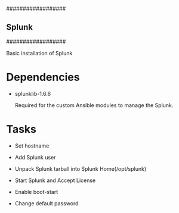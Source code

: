 ##################
##   Splunk     ##
##################

Basic installation of Splunk

# Dependencies

- splunklib-1.6.6

  Required for the custom Ansible modules to manage the Splunk.

# Tasks

- Set hostname

- Add Splunk user

- Unpack Splunk tarball into Splunk Home(/opt/splunk)

- Start Splunk and Accept License

- Enable boot-start

- Change default password
